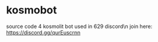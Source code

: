 # kosmobot
source code 4 kosmolit bot used in 629 discord\n
join here: https://discord.gg/qurEuscrnn
